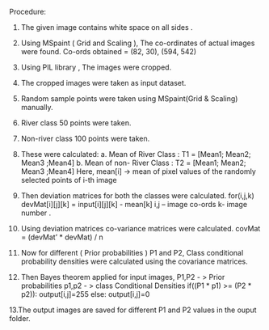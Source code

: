 Procedure:

1.	The given image contains white space on all sides .
2.	Using MSpaint ( Grid and Scaling ), The co-ordinates of actual images were found.
		Co-ords obtained = (82, 30),  (594, 542)
3.	Using PIL library , The images were cropped.
4.	The cropped images were taken as input dataset.
5.	Random sample points were taken using MSpaint(Grid & Scaling) manually.
6.	River class 50 points were taken.
7.	Non-river class 100 points were taken.
8.	These were calculated:
a.	Mean of River Class : T1 = [Mean1; Mean2; Mean3 ;Mean4]
b.	Mean of non- River Class : T2 = [Mean1; Mean2; Mean3 ;Mean4]
              Here, mean[i] ->  mean of pixel values of the randomly selected points of i-th image
9.	Then deviation matrices for both the classes were calculated.
		for(i,j,k)   
 			devMat[i][j][k]  =  input[i][j][k] - mean[k]
		i,j – image co-ords
		k- image number .

10.	Using deviation matrices co-variance matrices were calculated.
            covMat  =   (devMat’ * devMat) / n

11.	Now for different ( Prior probabilities ) P1 and P2,
	Class conditional probability densities were calculated using the covariance matrices.
12.	Then Bayes theorem applied for input images, 
		P1,P2 - > Prior probabilities
		p1,p2 - > class Conditional Densities
            		if((P1 * p1) >= (P2 * p2)):
                		output[i,j]=255
            		else:
                		output[i,j]=0

13.The output images are saved for different P1 and P2 values in the ouput folder.
